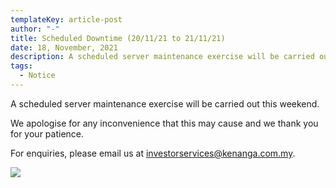 ```yaml
---
templateKey: article-post
author: "-"
title: Scheduled Downtime (20/11/21 to 21/11/21)
date: 18, November, 2021
description: A scheduled server maintenance exercise will be carried out this weekend.
tags:
  - Notice
---
```

A scheduled server maintenance exercise will be carried out this weekend. 

We apologise for any inconvenience that this may cause and we thank you for your patience.

For enquiries, please email us at [investorservices@kenanga.com.my](mailto:investorservices@kenanga.com.my). 

![](/img/scheduled-downtime-20-11-21-to-21-11-21-.png)